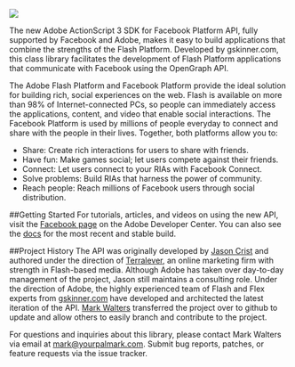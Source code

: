 ![](http://www.danieldura.com/post_images/flash_facebook.jpg)

The new Adobe ActionScript 3 SDK for Facebook Platform API, fully supported by Facebook and Adobe, makes it easy to build applications that combine the strengths of the Flash Platform. Developed by gskinner.com, this class library facilitates the development of Flash Platform applications that communicate with Facebook using the OpenGraph API.

The Adobe Flash Platform and Facebook Platform provide the ideal solution for building rich, social experiences on the web. Flash is available on more than 98% of Internet-connected PCs, so people can immediately access the applications, content, and video that enable social interactions. The Facebook Platform is used by millions of people everyday to connect and share with the people in their lives. Together, both platforms allow you to:

- Share: Create rich interactions for users to share with friends.
- Have fun: Make games social; let users compete against their friends.
- Connect: Let users connect to your RIAs with Facebook Connect.
- Solve problems: Build RIAs that harness the power of community.
- Reach people: Reach millions of Facebook users through social distribution.

##Getting Started
For tutorials, articles, and videos on using the new API, visit the [Facebook page](http://www.adobe.com/devnet/facebook/) on the Adobe Developer Center. You can also see the [docs](http://yourpalmark.github.com/facebook-actionscript-api/docs/) for the most recent and stable build.

##Project History
The API was originally developed by [Jason Crist](http://pbking.com/) and authored under the direction of [Terralever](http://terralever.com/), an online marketing firm with strength in Flash-based media. Although Adobe has taken over day-to-day management of the project, Jason still maintains a consulting role. Under the direction of Adobe, the highly experienced team of Flash and Flex experts from [gskinner.com](http://www.gskinner.com/) have developed and architected the latest iteration of the API. [Mark Walters](http://yourpalmark.com/) transferred the project over to github to update and allow others to easily branch and contribute to the project.

For questions and inquiries about this library, please contact Mark Walters via email at <mark@yourpalmark.com>. Submit bug reports, patches, or feature requests via the issue tracker.